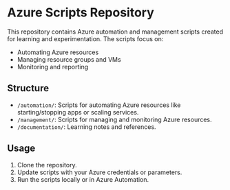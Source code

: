 # Azure Scripts Repository

This repository contains Azure automation and management scripts created for learning and experimentation. The scripts focus on:

- Automating Azure resources
- Managing resource groups and VMs
- Monitoring and reporting

## Structure

- `/automation/`: Scripts for automating Azure resources like starting/stopping apps or scaling services.
- `/management/`: Scripts for managing and monitoring Azure resources.
- `/documentation/`: Learning notes and references.

## Usage

1. Clone the repository.
2. Update scripts with your Azure credentials or parameters.
3. Run the scripts locally or in Azure Automation.
